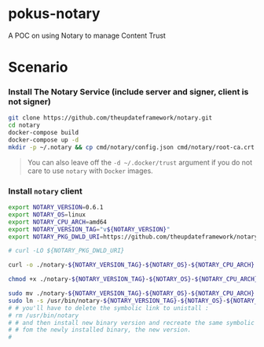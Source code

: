 # pokus-notary

A POC on using Notary to manage Content Trust 

# Scenario

### Install The Notary Service (include server and signer, client is not signer)

```bash
git clone https://github.com/theupdateframework/notary.git
cd notary
docker-compose build
docker-compose up -d
mkdir -p ~/.notary && cp cmd/notary/config.json cmd/notary/root-ca.crt ~/.notary
```

> 
> You can also leave off the `-d ~/.docker/trust` argument if you do not care to use `notary` with `Docker` images.
> 

### Install `notary` client

```bash
export NOTARY_VERSION=0.6.1
export NOTARY_OS=linux
export NOTARY_CPU_ARCH=amd64
export NOTARY_VERSION_TAG="v${NOTARY_VERSION}"
export NOTARY_PKG_DWLD_URI=https://github.com/theupdateframework/notary/releases/download/${NOTARY_VERSION_TAG}/notary-${NOTARY_OS}-${NOTARY_CPU_ARCH}

# curl -LO ${NOTARY_PKG_DWLD_URI} 

curl -o ./notary-${NOTARY_VERSION_TAG}-${NOTARY_OS}-${NOTARY_CPU_ARCH} -LO ${NOTARY_PKG_DWLD_URI} 

chmod +x ./notary-${NOTARY_VERSION_TAG}-${NOTARY_OS}-${NOTARY_CPU_ARCH}

sudo mv ./notary-${NOTARY_VERSION_TAG}-${NOTARY_OS}-${NOTARY_CPU_ARCH} /usr/bin
sudo ln -s /usr/bin/notary-${NOTARY_VERSION_TAG}-${NOTARY_OS}-${NOTARY_CPU_ARCH} /usr/bin/notary
# # you'll have to delete the symbolic link to unistall : 
# rm /usr/bin/notary
# # and then install new binary version and recreate the same symbolic link, but
# # fom the newly installed binary, the new version.
# 

```
